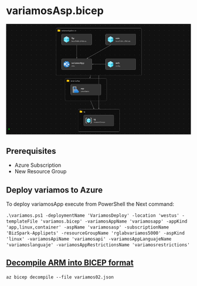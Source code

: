 # variamosAsp.bicep

![Variamos Deployment Diagram](DeplymentDiagram.jpg "Variamos Deployment Diagram")

## Prerequisites

- Azure Subscription
- New Resource Group

## Deploy variamos to Azure

To deploy variamosApp execute from PowerShell the Next command:

    .\variamos.ps1 -deploymentName 'VariamosDeploy' -location 'westus' -templateFile 'variamos.bicep' -variamosAppName 'variamosapp' -appKind 'app,linux,container' -aspName 'variamosasp' -subscriptionName 'BizSpark-Applipets' -resourceGroupName 'rglabvariamos5000' -aspKind 'linux' -variamosApiName 'variamosapi' -variamosAppLanguajeName 'variamoslanguaje' -variamosAppRestrictionsName 'variamosrestrictions'

## [Decompile ARM into BICEP format](https://docs.microsoft.com/en-us/azure/azure-resource-manager/bicep/decompile?tabs=azure-cli)

    az bicep decompile --file variamos02.json